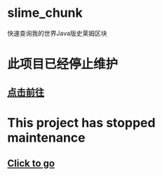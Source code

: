 # slime_chunk  
快速查询我的世界Java版史莱姆区块 

 
# 此项目已经停止维护
## [点击前往](https://github.com/zzqfbzz/XzSlimePk)


# This project has stopped maintenance
## [Click to go](https://github.com/zzqfbzz/XzSlimePk)
